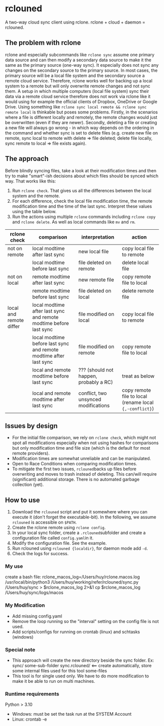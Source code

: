 # rclouned
A two-way cloud sync client using rclone. rclone + cloud + daemon = rclouned.

## The problem with rclone
rclone and especially subcommands like `rclone sync` assume one primary data source and can then modify a secondary data source to make it the same as the primary source (one-way sync).
It especially does not sync any changes on the secondary source to the primary source. In most cases, the primary source will be a local file system and the secondary source a remote cloud service. Therefore, rclone works well for backing up a local system to a remote but will only overwrite remote changes and not sync them.
A setup in which multiple computers (local file system) sync their data via a remote cloud service therefore does not work via rclone like it would using for example the official clients of Dropbox, OneDrive or Google Drive.
Using something like `rclone sync local remote && rclone sync remote local` is thinkable but poses some problems. Firstly, in the scenarios where a file is different locally and remotely, the remote changes would just be overwritten (even if they are newer). Secondly, deleting a file or creating a new file will always go wrong - in which way depends on the ordering in the command and whether sync is set to delete files (e.g. create new file on remote, sync local to remote with delete => file deleted; delete file locally, sync remote to local => file exists again).

## The approach
Before blindly syncing files, take a look at their modification times and then try to make "smart"-ish decisions about which files should be synced which way.
That works like this:
1. Run `rclone check`. That gives us all the differences between the local system and the remote.
2. For each difference, check the local file modification time, the remote modification time and the time of the last sync. Interpret these values using the table below.
3.  Run the actions using multiple `rclone` commands including `rclone copy` and `rclone delete`. As well as local commands like `mv` and `rm`.

| rclone check | comparison | interpretation | action |
|--|--|--|--|
| not on remote | local modtime after last sync | new local file | copy local file to remote |
| | local modtime before last sync | file deleted on remote | delete local file |
| not on local | remote modtime after last sync | new remote file | copy remote file to local |
| | remote modtime before last sync | file deleted on local | delete remote file |
| local and remote differ | local modtime after last sync and remote modtime before last sync | file modified on local | copy local file to remote |
| | local modtime before last sync and remote modtime after last sync | file modified on remote | copy remote file to local |
| | local and remote modtime before last sync | ??? (should not happen, probably a RC) | treat as below |
| | local and remote modtime after last sync | conflict, two unsynced modifications | copy remote file to local (rename local  `{,-conflict}`) |

## Issues by design
* For the initial file comparison, we rely on `rclone check`, which might not spot all modifications especially when not using hashes for comparisons but only modification time and file size (which is the default for most remote providers).
* Modification times are somewhat unreliable and can be manipulated.
* Open to Race Conditions when comparing modification times.
* To mitigate the first two issues, `rclouned`backs up files before overwriting and moves to trash instead of deleting. This can/will require (significant) additional storage. There is no automated garbage collection (yet).

## How to use
1. Download the `rclouned` script and put it somewhere where you can execute it (don't forget the executable-bit). In the following, we assume `rclouned` is accessible on `$PATH`.
2. Create the rclone remote using `rclone config`.
3. In your local sync folder, create a `.rclouned`subfolder and create a configuration file called `config.yaml`in it.
4. Modify the configuration file. See the example.
5. Run rclouned using `rclouned {localdir}`, for daemon mode add `-d`.
6. Check the logs for success.

### My use
create a bash file:
rclone_macos_log=/Users/huy/rclone.macos.log
/usr/local/bin/python3 /Users/huy/working/refer/rclouned/sync.py /Users/huy/sync > $rclone_macos_log 2>&1
cp $rclone_macos_log /Users/huy/sync/logs/macos

### My Modification
- Add missing config.yaml
- Remove the loop running so the "interval" setting on the config file is not used.
- Add scripts/configs for running on crontab (linux) and schtasks (windows)

### Special note
- This approach will create the new directory beside the sync folder. Ex:
sync/
  some-sub-folder
sync.rclouned/ <== create automatically, store some internal files used for this tool
  some-files
- This tool is for single used only. We have to do more modification to make it be able to run on multi machines.

### Runtime requirements
Python > 3.10
- Windows: must be set the task run at the SYSTEM Account
- Linux: crontab -e